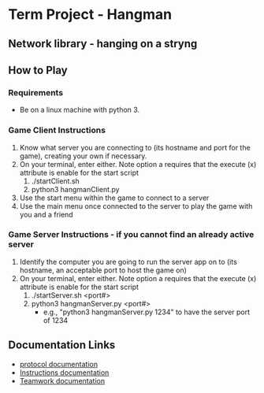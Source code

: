 # Term Project - Hangman

## Network library - hanging on a stryng

## How to Play
### Requirements
- Be on a linux machine with python 3.

### Game Client Instructions
1) Know what server you are connecting to (its hostname and port for the game), creating your own if necessary.
2) On your terminal, enter either. Note option a requires that the execute (x) attribute is enable for the start script
    1) ./startClient.sh
    2) python3 hangmanClient.py 
3) Use the start menu within the game to connect to a server
4) Use the main menu once connected to the server to play the game with you and a friend


### Game Server Instructions - if you cannot find an already active server
1) Identify the computer you are going to run the server app on to (its hostname, an acceptable port to host the game on)
2) On your terminal, enter either. Note option a requires that the execute (x) attribute is enable for the start script
    1) ./startServer.sh <port#>
    2) python3 hangmanServer.py <port#>
        - e.g., "python3 hangmanServer.py 1234" to have the server port of 1234


## Documentation Links
- [protocol documentation](https://docs.google.com/document/d/1NuUj9wqFaEueTtUwdIeYir1m1rvpkxbhUfHKuwzdIfk/edit?usp=sharing)
- [Instructions documentation](https://docs.google.com/document/d/1YsQWbQr7iAAnxoI-eDzS7lgPOox7n_Z11neOFjEYy0s/edit?usp=sharing)
- [Teamwork documentation](https://docs.google.com/document/d/1v2gizOdAToVRhrHxLdsfU4xikV7R00q2ZMuenxTqeo4/edit?usp=sharing)

